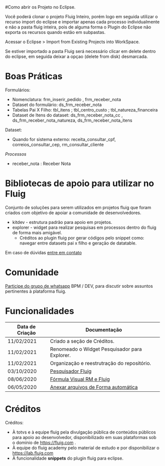#Como abrir os Projeto no Eclipse.

Você poderá clonar o projeto Fluig Inteiro, porém logo em seguida utilizar o recurso
import do eclipse e importar apenas cada processo individualmente e não a pasta
fluig inteira, pois de alguma forma o Plugin do Eclipse não exporta os recursos
quando estão em subpastas.

Acessar o Eclipse > Import from Existing Projects into WorkSpace.

Se estiver importado a pasta Fluig será necessário clicar em delete dentro do eclipse, em seguida deixar a opçao (delete from disk) desmarcada.


# Boas Práticas

Formulários:
- Nomenclatura: frm_inserir_pedido , frm_receber_nota
- Dataset do formulário: ds_frm_receber_nota
- Tabelas Pai X Filho: tbl_itens ; tbl_centro_custo ; tbl_natureza_financeira
- Dataset de Itens do dataset: ds_frm_receber_nota_cc , ds_frm_receber_nota_natureza, ds_frm_receber_nota_itens

Dataset:
- Quando for sistema externo: receita_consultar_cpf, correios_consultar_cep, rm_consultar_cliente

*Processos*
- receber_nota : Receber Nota

# Bibliotecas de apoio para utilizar no Fluig

Conjunto de soluções para serem utilizados em projetos fluig que foram criados com objetivo de apoiar a comunidade de desenvolvedores.

- kitdev - estrutura padrão para apoio em projetos.
- explorer - widget para realizar pesquisas em processos dentro do fluig de forma mais amigável.
	- Créditos ao plugin fluig por gerar códigos pelo snippet como: navegar entre datasets pai x filho e geração de datatable.




Em caso de dúvidas [entre em contato](https://willian.eti.br/contato/)

# Comunidade

[Participe do grupo de whatsapp](https://willian.eti.br/grupo-whatsapp-fluig-duvidas-sobre-fluig-e-comunidade/) BPM / DEV, para discutir sobre assuntos pertinentes à plataforma fluig.

# Funcionalidades

| Data de Criação | Documentação |
| ------ | ------ |
| 11/02/2021 | Criado a seção de Créditos. |
| 11/02/2021 | Renomeado o Widget Pesquisador para Explorer. |
| 11/02/2021 | Organização e reestrutração do repositório. |
| 03/10/2020 | [Pesquisador Fluig](https://willian.eti.br/pesquisador-generico-de-dados-de-processos-no-fluig/) |
| 08/06/2020 | [Fórmula Visual RM e  Fluig](https://willian.eti.br/pesquisador-generico-de-dados-de-processos-no-fluig/) |
| 06/05/2020 | [Anexar arquivos de Forma automática](https://willian.eti.br/como-inserir-anexos-no-processo-do-fuig-de-forma-automatica/) |
 
# 	Créditos

Créditos:
- À totvs e à equipe fluig pela divulgação pública de conteúdos públicos para apoio ao desenvolvedor, disponibilizado em suas plataformas sob o domínio de https://fluig.com .
- À equipe do fluig academy pelo material de estudo e por disponibilizar o https://lab.fluig.com
- À funcionalidade **snippets** do plugin fluig para eclipse.


